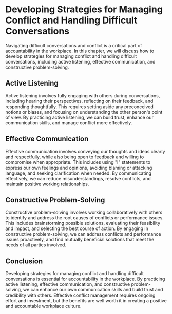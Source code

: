 Developing Strategies for Managing Conflict and Handling Difficult Conversations
============================================================================================================================================

Navigating difficult conversations and conflict is a critical part of accountability in the workplace. In this chapter, we will discuss how to develop strategies for managing conflict and handling difficult conversations, including active listening, effective communication, and constructive problem-solving.

Active Listening
----------------

Active listening involves fully engaging with others during conversations, including hearing their perspectives, reflecting on their feedback, and responding thoughtfully. This requires setting aside any preconceived notions or biases, and focusing on understanding the other person's point of view. By practicing active listening, we can build trust, enhance our communication skills, and manage conflict more effectively.

Effective Communication
-----------------------

Effective communication involves conveying our thoughts and ideas clearly and respectfully, while also being open to feedback and willing to compromise when appropriate. This includes using "I" statements to express our own feelings and opinions, avoiding blaming or attacking language, and seeking clarification when needed. By communicating effectively, we can reduce misunderstandings, resolve conflicts, and maintain positive working relationships.

Constructive Problem-Solving
----------------------------

Constructive problem-solving involves working collaboratively with others to identify and address the root causes of conflicts or performance issues. This includes brainstorming possible solutions, evaluating their feasibility and impact, and selecting the best course of action. By engaging in constructive problem-solving, we can address conflicts and performance issues proactively, and find mutually beneficial solutions that meet the needs of all parties involved.

Conclusion
----------

Developing strategies for managing conflict and handling difficult conversations is essential for accountability in the workplace. By practicing active listening, effective communication, and constructive problem-solving, we can enhance our own communication skills and build trust and credibility with others. Effective conflict management requires ongoing effort and investment, but the benefits are well worth it in creating a positive and accountable workplace culture.
